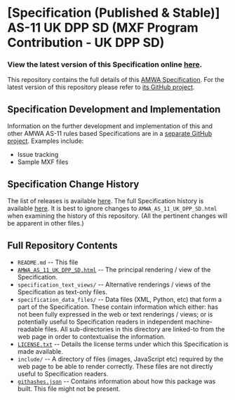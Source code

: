 # **[Specification (Published & Stable)]** AS-11 UK DPP SD (MXF Program Contribution - UK DPP SD)

### **View the latest version of this Specification online [here](https://amwa-tv.github.io/AS-11_UK_DPP_SD/AMWA_AS_11_UK_DPP_SD.html)**.

This repository contains the full details of this [AMWA Specification](https://www.amwa.tv/specifications/). For the latest version of this repository please refer to [its GitHub project](https://github.com/AMWA-TV/AS-11_UK_DPP_SD/).

## Specification Development and Implementation

Information on the further development and implementation of this and other AMWA AS-11 rules based Specifications are in a [separate GitHub project](https://github.com/AMWA-TV/AS-11_Overview/). Examples include:

* Issue tracking
* Sample MXF files

## Specification Change History

The list of releases is available [here](https://github.com/AMWA-TV/AS-11_UK_DPP_SD/releases). The full Specification history is available [here](https://github.com/AMWA-TV/AS-11_UK_DPP_SD/commits). It is best to ignore changes to `AMWA_AS_11_UK_DPP_SD.html` when examining the history of this repository. (All the pertinent changes will be apparent in other files.)

## Full Repository Contents

* `README.md` -- This file
* [`AMWA_AS_11_UK_DPP_SD.html`](AMWA_AS_11_UK_DPP_SD.html) -- The principal rendering / view of the Specification.
* `specification_text_views/` -- Alternative renderings / views of the Specification as text-only files.
* `specification_data_files/` -- Data files (XML, Python, etc) that form a part of the Specification. These contain information which either: has not been fully expressed in the web or text renderings / views; or is potentially useful to Specification readers in independent machine-readable files. All sub-directories in this directory are linked-to from the web page in order to contextualise the information.
* [`LICENSE.txt`](LICENSE.txt) -- Details the license terms under which this Specification is made available.
* `include/` -- A directory of files (images, JavaScript etc) required by the web page to be able to render correctly. These files are not directly useful to Specification readers.
* [`githashes.json`](githashes.json) -- Contains information about how this package was built. This file might not be present.